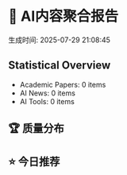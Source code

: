 # 🤖 AI内容聚合报告

生成时间: 2025-07-29 21:08:45

## Statistical Overview

- Academic Papers: 0 items
- AI News: 0 items
- AI Tools: 0 items

## 🏆 质量分布

## ⭐ 今日推荐

